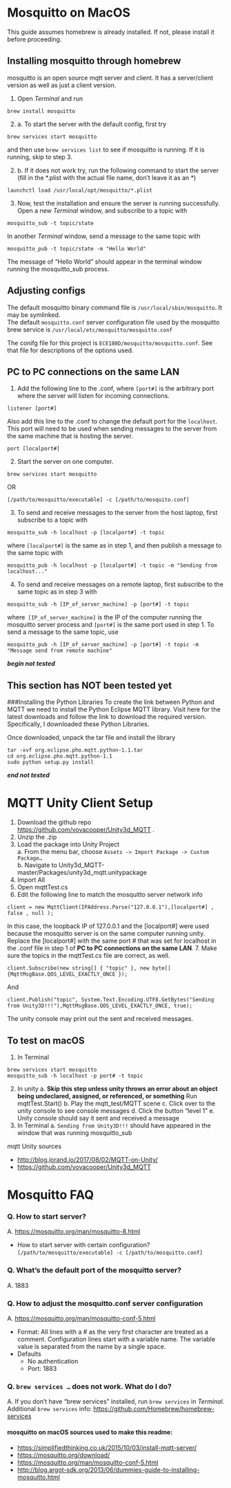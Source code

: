# Mosquitto on MacOS
This guide assumes homebrew is already installed. If not, please install it before proceeding.

## Installing mosquitto through homebrew
mosquitto is an open source  mqtt server and client. It has a server/client version as well as just a client version.

1. Open *Terminal* and run
```
brew install mosquitto
```

2. a. To start the server with the default config, first try
```
brew services start mosquitto
```
   and then use `brew services list` to see if mosquitto is running.
If it is running, skip to step 3.

2. b. If it does not work try, run the following command to start the server (fill in the \*.plist with the actual file name, don’t leave it as an \*)
```
launchctl load /usr/local/opt/mosquitto/*.plist
```

3. Now, test the installation and ensure the server is running successfully.  Open a new *Terminal* window, and subscribe to a topic with
```
mosquitto_sub -t topic/state
```
   In another *Terminal* window, send a message to the same topic with
```
mosquitto_pub -t topic/state -m "Hello World"
```
   The message of “Hello World” should appear in the terminal window running the mosquitto_sub process.

## Adjusting configs
The default mosquitto binary command file is `/usr/local/sbin/mosquitto`. It may be symlinked.  
The default `mosquitto.conf` server configuration file used by the mosquitto brew service is `/usr/local/etc/mosquitto/mosquitto.conf`  

The conifg file for this project is `ECE180D/mosquitto/mosquitto.conf`. See that file for descriptions of the options used.

## PC to PC connections on the same LAN
1. Add the following line to the .conf, where `[port#]` is the arbitrary port where the server will listen for incoming connections.
```
listener [port#]
```
Also add this line to the .conf to change the default port for the `localhost`. This port will need to be used when sending messages to the server from the same machine that is hosting the server.
```
port [localport#]
```

2. Start the server on one computer.
```
brew services start mosquitto
```
OR
```
[/path/to/mosquitto/executable] -c [/path/to/mosquito.conf]
```

3. To send and receive messages to the server from the host laptop, first subscribe to a topic with
```
mosquitto_sub -h localhost -p [localport#] -t topic
```
where `[localport#]` is the same as in step 1, and then publish a message to the same topic with
```
mosquitto_pub -h localhost -p [localport#] -t topic -m "Sending from localhost..."
```

4. To send and receive messages on a remote laptop, first subscribe to the same topic as in step 3 with
```
mosquitto_sub -h [IP_of_server_machine] -p [port#] -t topic
```
where` [IP_of_server_machine]` is the IP of the computer running the mosquitto server process and `[port#]` is the same port used in step 1. To send a message to the same topic, use
```
mosquitto_pub -h [IP_of_server_machine] -p [port#] -t topic -m "Message send from remote machine"
```

**_begin not tested_**
## This section has NOT been tested yet
###Installing the Python Libraries
To create the link between Python and MQTT we need to install the Python Eclipse MQTT library.  Visit here for the latest downloads and follow the link to download the required version.  Specifically, I downloaded these Python Libraries.

Once downloaded, unpack the tar file and install the library
```
tar -xvf org.eclipse.pho.mqtt.python-1.1.tar
cd org.eclipse.pho.mqtt.python-1.1
sudo python setup.py install
```
**_end not tested_**

# MQTT Unity Client Setup
1. Download the github repo https://github.com/vovacooper/Unity3d_MQTT .
2. Unzip the .zip
3. Load the package into Unity Project  
  a. From the menu bar, choose `Assets -> Import Package -> Custom Package…`  
  b. Navigate to Unity3d_MQTT-master/Packages/unity3d_mqtt.unitypackage
4. Import All
5. Open mqttTest.cs
6. Edit the following line to match the mosquitto server network info
```
client = new MqttClient(IPAddress.Parse("127.0.0.1"),[localport#] , false , null );
```
In this case, the loopback IP of 127.0.0.1 and the [localport#] were used because the mosquitto server is on the same computer running unity. Replace the [localport#] with the same port # that was set for localhost in the .conf file in step 1 of **PC to PC connections on the same LAN**.
7. Make sure the topics in the mqttTest.cs file are correct, as well. 
```
client.Subscribe(new string[] { "topic" }, new byte[] {MqttMsgBase.QOS_LEVEL_EXACTLY_ONCE }); 
```
   And 
```
client.Publish("topic", System.Text.Encoding.UTF8.GetBytes("Sending from Unity3D!!!"),MqttMsgBase.QOS_LEVEL_EXACTLY_ONCE, true);
```
The unity console may print out the sent and received messages.

## To test on macOS
1. In Terminal
```
brew services start mosquitto
mosquitto_sub -h localhost -p port# -t topic 
```
2. In unity
  a. **Skip this step unless unity throws an error about an object being undeclared, assigned, or referenced, or something** Run mqttTest.Start()
  b. Play the mqtt_test/MQTT scene
  c. Click over to the unity console to see console messages
  d. Click the button “level 1”
  e. Unity console should say it sent and received a message
3. In Terminal
  a. `Sending from Unity3D!!!` should have appeared in the window that was running mosquitto_sub

mqtt Unity sources
* http://blog.jorand.io/2017/08/02/MQTT-on-Unity/
* https://github.com/vovacooper/Unity3d_MQTT


# Mosquitto FAQ
### Q. How to start server?
A. https://mosquitto.org/man/mosquitto-8.html
   * How to start server with certain configuration?
      `[/path/to/mosquitto/executable] -c [/path/to/mosquitto.conf]`
### Q. What’s the default port of the mosquitto server?
A. 1883
### Q. How to adjust the mosquitto.conf server configuration
A. https://mosquitto.org/man/mosquitto-conf-5.html
* Format: All lines with a # as the very first character are treated as a comment. Configuration lines start with a variable name. The variable value is separated from the name by a single space.
* Defaults
   * No authentication
   * Port: 1883
### Q. `brew services …` does not work. What do I do?
A. If you don’t have “brew services” installed, run `brew services` in *Terminal*.
Additional `brew services` info: https://github.com/Homebrew/homebrew-services

#### mosquitto on macOS sources used to make this readme:
* https://simplifiedthinking.co.uk/2015/10/03/install-mqtt-server/
* https://mosquitto.org/download/
* https://mosquitto.org/man/mosquitto-conf-5.html
* http://blog.argot-sdk.org/2013/06/dummies-guide-to-installing-mosquitto.html

